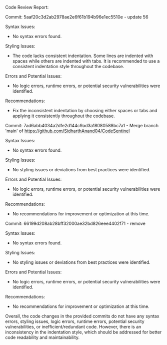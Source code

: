 Code Review Report:

Commit: 5aaf20c3d2ab2978ae2e6f61b194b96e1ec5510e - update 56

Syntax Issues:
- No syntax errors found.

Styling Issues:
- The code lacks consistent indentation. Some lines are indented with spaces while others are indented with tabs. It is recommended to use a consistent indentation style throughout the codebase.

Errors and Potential Issues:
- No logic errors, runtime errors, or potential security vulnerabilities were identified.

Recommendations:
- Fix the inconsistent indentation by choosing either spaces or tabs and applying it consistently throughout the codebase.

Commit: 7ad6abb4034a2dfe2d144c9ad3a18080588bc7a1 - Merge branch 'main' of https://github.com/SidharthAnand04/CodeSentinel

Syntax Issues:
- No syntax errors found.

Styling Issues:
- No styling issues or deviations from best practices were identified.

Errors and Potential Issues:
- No logic errors, runtime errors, or potential security vulnerabilities were identified.

Recommendations:
- No recommendations for improvement or optimization at this time.

Commit: 66199d208ab28bff32000ae32bd826eee4402f71 - remove

Syntax Issues:
- No syntax errors found.

Styling Issues:
- No styling issues or deviations from best practices were identified.

Errors and Potential Issues:
- No logic errors, runtime errors, or potential security vulnerabilities were identified.

Recommendations:
- No recommendations for improvement or optimization at this time.

Overall, the code changes in the provided commits do not have any syntax errors, styling issues, logic errors, runtime errors, potential security vulnerabilities, or inefficient/redundant code. However, there is an inconsistency in the indentation style, which should be addressed for better code readability and maintainability.